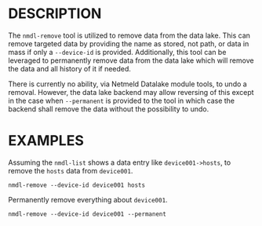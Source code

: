 DESCRIPTION
===========

The `nmdl-remove` tool is utilized to remove data from the data lake.  This can
remove targeted data by providing the name as stored, not path, or data in mass
if only a `--device-id` is provided.  Additionally, this tool can be leveraged
to permanently remove data from the data lake which will remove the data and
all history of it if needed.

There is currently no ability, via Netmeld Datalake module tools, to undo a
removal.  However, the data lake backend may allow reversing of this except
in the case when `--permanent` is provided to the tool in which case the
backend shall remove the data without the possibility to undo.

EXAMPLES
========

Assuming the `nmdl-list` shows a data entry like `device001->hosts`, to remove
the `hosts` data from `device001`.
```
nmdl-remove --device-id device001 hosts
```

Permanently remove everything about `device001`.
```
nmdl-remove --device-id device001 --permanent
```
